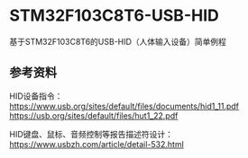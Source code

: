 # STM32F103C8T6-USB-HID
基于STM32F103C8T6的USB-HID（人体输入设备）简单例程

## 参考资料
HID设备指令：
https://www.usb.org/sites/default/files/documents/hid1_11.pdf
https://usb.org/sites/default/files/hut1_22.pdf

HID键盘、鼠标、音频控制等报告描述符设计：
https://www.usbzh.com/article/detail-532.html
